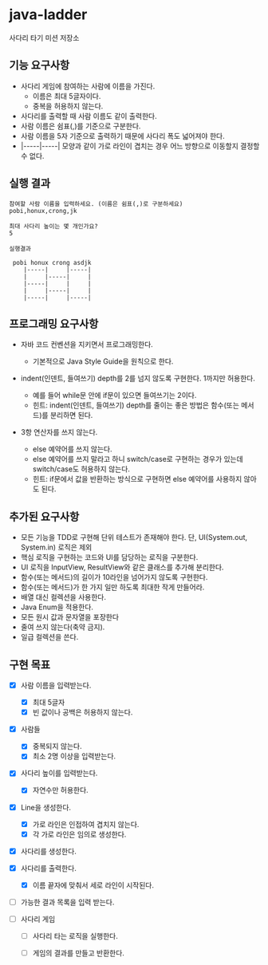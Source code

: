 # java-ladder

사다리 타기 미션 저장소


## 기능 요구사항

+ 사다리 게임에 참여하는 사람에 이름을 가진다.
  + 이름은 최대 5글자이다.
  + 중복을 허용하지 않는다.
+ 사다리를 출력할 때 사람 이름도 같이 출력한다.
+ 사람 이름은 쉼표(,)를 기준으로 구분한다.
+ 사람 이름을 5자 기준으로 출력하기 때문에 사다리 폭도 넓어져야 한다.
+ |-----|-----| 모양과 같이 가로 라인이 겹치는 경우 어느 방향으로 이동할지 결정할 수 없다.


## 실행 결과
```
참여할 사람 이름을 입력하세요. (이름은 쉼표(,)로 구분하세요)
pobi,honux,crong,jk

최대 사다리 높이는 몇 개인가요?
5

실행결과

 pobi honux crong asdjk  
    |-----|     |-----|
    |     |-----|     |
    |-----|     |     |
    |     |-----|     |
    |-----|     |-----|
```



## 프로그래밍 요구사항 

+ 자바 코드 컨벤션을 지키면서 프로그래밍한다.
  - 기본적으로 Java Style Guide을 원칙으로 한다.

+ indent(인덴트, 들여쓰기) depth를 2를 넘지 않도록 구현한다. 1까지만 허용한다.
  - 예를 들어 while문 안에 if문이 있으면 들여쓰기는 2이다.
  - 힌트: indent(인덴트, 들여쓰기) depth를 줄이는 좋은 방법은 함수(또는 메서드)를 분리하면 된다.
  
+ 3항 연산자를 쓰지 않는다.
  - else 예약어를 쓰지 않는다.
  - else 예약어를 쓰지 말라고 하니 switch/case로 구현하는 경우가 있는데 switch/case도 허용하지 않는다.
  - 힌트: if문에서 값을 반환하는 방식으로 구현하면 else 예약어를 사용하지 않아도 된다.


## 추가된 요구사항

+ 모든 기능을 TDD로 구현해 단위 테스트가 존재해야 한다. 단, UI(System.out, System.in) 로직은 제외
+ 핵심 로직을 구현하는 코드와 UI를 담당하는 로직을 구분한다.
+ UI 로직을 InputView, ResultView와 같은 클래스를 추가해 분리한다.
+ 함수(또는 메서드)의 길이가 10라인을 넘어가지 않도록 구현한다.
+ 함수(또는 메서드)가 한 가지 일만 하도록 최대한 작게 만들어라.
+ 배열 대신 컬렉션을 사용한다.
+ Java Enum을 적용한다.
+ 모든 원시 값과 문자열을 포장한다
+ 줄여 쓰지 않는다(축약 금지).
+ 일급 컬렉션을 쓴다.

## 구현 목표
- [x] 사람 이름을 입력받는다.
  - [x] 최대 5글자
  - [x] 빈 값이나 공백은 허용하지 않는다.
  
- [x] 사람들
  - [x] 중복되지 않는다.
  - [x] 최소 2명 이상을 입력받는다.
  
- [x] 사다리 높이를 입력받는다.
  - [x] 자연수만 허용한다.

- [x] Line을 생성한다.
  - [x] 가로 라인은 인접하여 겹치지 않는다.
  - [x] 각 가로 라인은 임의로 생성한다.

- [x] 사다리를 생성한다.

- [x] 사다리를 출력한다.
  - [x] 이름 끝자에 맞춰서 세로 라인이 시작된다.

- [ ] 가능한 결과 목록을 입력 받는다.

-[ ] 사다리 게임
  -[ ] 사다리 타는 로직을 실행한다.
  -[ ] 게임의 결과를 만들고 반환한다.
  

